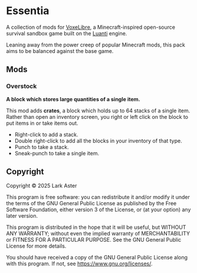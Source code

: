 # Essentia

A collection of mods for
[VoxeLibre](https://content.luanti.org/packages/Wuzzy/mineclone2/), a
Minecraft-inspired open-source survival sandbox game built on the
[Luanti](https://www.luanti.org/) engine.

Leaning away from the power creep of popular Minecraft mods, this pack aims to
be balanced against the base game.

## Mods

### Overstock

**A block which stores large quantities of a single item.**

This mod adds **crates**, a block which holds up to 64 stacks of a single item.
Rather than open an inventory screen, you right or left click on the block to
put items in or take items out.

- Right-click to add a stack.
- Double right-click to add all the blocks in your inventory of that type.
- Punch to take a stack.
- Sneak-punch to take a single item.

## Copyright

Copyright © 2025 Lark Aster

This program is free software: you can redistribute it and/or modify it under
the terms of the GNU General Public License as published by the Free Software
Foundation, either version 3 of the License, or (at your option) any later
version.

This program is distributed in the hope that it will be useful, but WITHOUT ANY
WARRANTY; without even the implied warranty of MERCHANTABILITY or FITNESS FOR A
PARTICULAR PURPOSE. See the GNU General Public License for more details.

You should have received a copy of the GNU General Public License along with
this program. If not, see <https://www.gnu.org/licenses/>.
